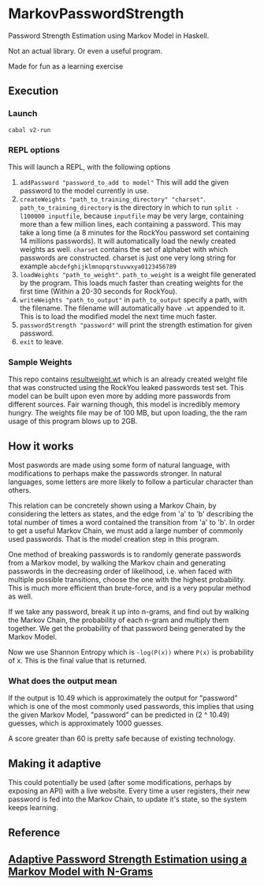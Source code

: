 # MarkovPasswordStrength

Password Strength Estimation using Markov Model in Haskell.

Not an actual library. Or even a useful program.

Made for fun as a learning exercise

## Execution

### Launch
```
cabal v2-run
```

### REPL options
This will launch a REPL, with the following options

1. ```addPassword "password_to_add to model"``` This will add the given password to the model currently in use.
2. ```createWeights "path_to_training_directory" "charset"```. ```path_to_training_directory``` is the directory in which 
   to run ```split -l100000 inputfile```,  because ```inputfile``` may be very large, 
   containing more than a few million lines, each containing a password.
   This may take a long time (a 8 minutes for the RockYou password set containing 14 millions passwords).
   It will automatically load the newly created weights as well.
   ```charset``` contains the set of alphabet with which passwords are constructed.
   charset is just one very long string for example ```abcdefghijklmnopqrstuvwxya0123456789 ```
3. ```loadWeights "path_to_weight"```. ```path_to_weight``` is a weight file generated by the program. This loads much faster
   than creating weights for the first time (Within a 20-30 seconds for RockYou).
4. ```writeWeights "path_to_output"``` in ```path_to_output``` specify a path, with the filename. The filename will automatically have 
   ```.wt``` appended to it. This is to load the modified model the next time much faster.
5. ```passwordStrength "password"``` will print the strength estimation for given password.
6. ```exit``` to leave.

### Sample Weights
This repo contains [resultweight.wt](./resultweight.wt) which is an already created weight file that was 
constructed using the RockYou leaked passwords test set. This model can be built upon even more by adding
more passwords from different sources. Fair warning though, this model is incredibly memory hungry.
The weights file may be of 100 MB, but upon loading, the the ram usage of this program blows up to 2GB.

## How it works
Most paswords are made using some form of natural language, with modifications to perhaps make the passwords stronger.
In natural languages, some letters are more likely to follow a particular character than others. 

This relation can be concretely shown using a Markov Chain, by considering the letters as states, and the edge from 'a' to 'b' describing the total number of times a word contained the transition from 'a' to 'b'. In order to get a useful Markov Chain, we must add a large number of commonly used passwords. That is the model creation step in this program.

One method of breaking passwords is to randomly generate passwords from a Markov model, by walking the Markov chain and generating passwords in the decreasing order of likelihood, i.e. when faced with multiple possible transitions, choose the one with the highest probability.
This is much more efficient than brute-force, and is a very popular method as well.

If we take any password, break it up into n-grams, and find out by walking the Markov Chain, the probability of each n-gram and multiply them together. We get the probability of that password being generated by the Markov Model.

Now we use Shannon Entropy which is ```-log(P(x))``` where ```P(x)``` is probability of x. This is the final value that is returned.

### What does the output mean
If the output is 10.49 which is approximately the output for "password"
which is one of the most commonly used passwords, this implies that 
using the given Markov Model, "password" can be predicted in (2 ^ 10.49) 
guesses, which is approximately 1000 guesses.

A score greater than 60 is pretty safe because of existing technology.

## Making it adaptive
This could potentially be used (after some modifications, perhaps by exposing an API) with a live website. Every time a user registers, their new password is fed into the Markov Chain, to update it's state, so the system keeps learning.

## Reference

## [Adaptive Password Strength Estimation using a Markov Model with N-Grams](https://www.ei.ruhr-uni-bochum.de/media/ei/veroeffentlichungen/2016/01/15/2012-ndss-pwd-strength.pdf)
